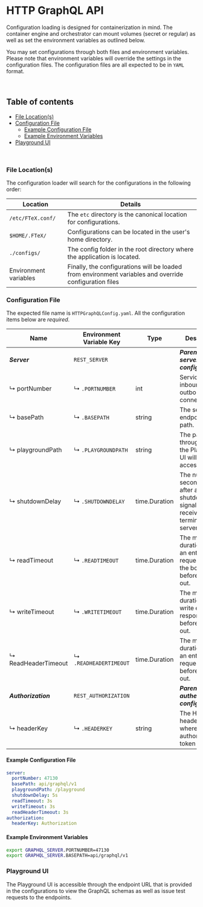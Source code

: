 # HTTP GraphQL API

Configuration loading is designed for containerization in mind. The container engine and orchestrator can mount volumes
(secret or regular) as well as set the environment variables as outlined below.

You may set configurations through both files and environment variables. Please note that environment variables will
override the settings in the configuration files. The configuration files are all expected to be in `YAML` format.

<br/>

## Table of contents

- [File Location(s)](#file-locations)
- [Configuration File](#configuration-file)
    - [Example Configuration File](#example-configuration-file)
    - [Example Environment Variables](#example-environment-variables)
- [Playground UI](#playground-ui)

<br/>

### File Location(s)

The configuration loader will search for the configurations in the following order:

| Location              | Details                                                                                                |
|-----------------------|--------------------------------------------------------------------------------------------------------|
| `/etc/FTeX.conf/`     | The `etc` directory is the canonical location for configurations.                                      |
| `$HOME/.FTeX/`        | Configurations can be located in the user's home directory.                                            |
| `./configs/`          | The config folder in the root directory where the application is located.                              |
| Environment variables | Finally, the configurations will be loaded from environment variables and override configuration files |

### Configuration File

The expected file name is `HTTPGraphQLConfig.yaml`. All the configuration items below are _required_.

| Name                | Environment Variable Key | Type          | Description                                                                                |
|---------------------|--------------------------|---------------|--------------------------------------------------------------------------------------------|
| **_Server_**        | `REST_SERVER`            |               | **_Parent key for server configurations._**                                                |
| ↳ portNumber        | ↳ `.PORTNUMBER`          | int           | Service port for inbound and outbound connections.                                         |
| ↳ basePath          | ↳ `.BASEPATH`            | string        | The service endpoints base path.                                                           |
| ↳ playgroundPath    | ↳ `.PLAYGROUNDPATH`      | string        | The path through which the Playground UI will be accessible.                               |
| ↳ shutdownDelay     | ↳ `.SHUTDOWNDELAY`       | time.Duration | The number of seconds to wait after a shutdown signal is received to terminate the server. |
| ↳ readTimeout       | ↳ `.READTIMEOUT`         | time.Duration | The maximum duration to read an entire request with the body before timing out.            |
| ↳ writeTimeout      | ↳ `.WRITETIMEOUT`        | time.Duration | The maximum duration to write entire response before timing out.                           |
| ↳ ReadHeaderTimeout | ↳ `.READHEADERTIMEOUT`   | time.Duration | The maximum duration to read an entire request header before timing out.                   |
| **_Authorization_** | `REST_AUTHORIZATION`     |               | **_Parent key for authentication configurations._**                                        |
| ↳ headerKey         | ↳ `.HEADERKEY`           | string        | The HTTP header key where the authorization token is stored.                               |


#### Example Configuration File

```yaml
server:
  portNumber: 47130
  basePath: api/graphql/v1
  playgroundPath: /playground
  shutdownDelay: 5s
  readTimeout: 3s
  writeTimeout: 3s
  readHeaderTimeout: 3s
authorization:
  headerKey: Authorization
```

#### Example Environment Variables

```bash
export GRAPHQL_SERVER.PORTNUMBER=47130
export GRAPHQL_SERVER.BASEPATH=api/graphql/v1
```

### Playground UI
The Playground UI is accessible through the endpoint URL that is provided in the configurations to view the GraphQL schemas as
well as issue test requests to the endpoints.
